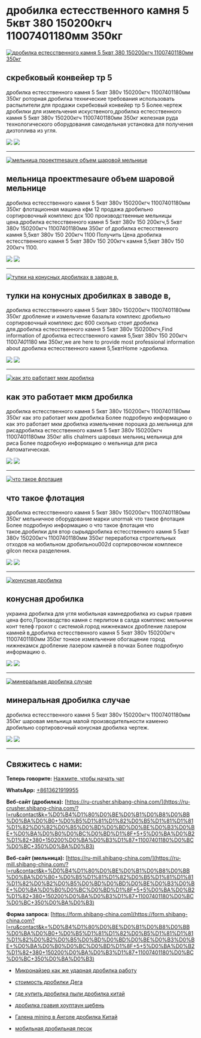 # дробилка естесственного камня 5 5квт 380 150200кгч 11007401180мм 350кг

<a href="https://swt.shibang-china.com/?l=ru&img&k=%D0%B4%D1%80%D0%BE%D0%B1%D0%B8%D0%BB%D0%BA%D0%B0+%D0%B5%D1%81%D1%82%D0%B5%D1%81%D1%81%D1%82%D0%B2%D0%B5%D0%BD%D0%BD%D0%BE%D0%B3%D0%BE+%D0%BA%D0%B0%D0%BC%D0%BD%D1%8F+5+5%D0%BA%D0%B2%D1%82+380+150200%D0%BA%D0%B3%D1%87+11007401180%D0%BC%D0%BC+350%D0%BA%D0%B3" target="_blank">![дробилка естесственного камня 5 5квт 380 150200кгч 11007401180мм 350кг](http://static.shibang-china.com/all-800x300/802.jpg)</a>

## скребковый конвейер тр 5
дробилка естесственного камня 5 5квт 380v 150200кгч 11007401180мм 350кг роторная дробилка технические требования использовать распылители для продажи скребковый конвейер тр 5 Более.чертеж дробилки для измельчения искуственого,дробилка естесственного камня 5 5квт 380v 150200кгч 11007401180мм 350кг железная руда технологического оборудования самодельная установка для получения дизтоплива из угля.


<a href="https://whatsapp.shibangsoft.com/WhatsApp.php" target="_blank" title="WhatsApp">![](http://static.shibang-china.com/icon/whatsapp.png)</a> <a href="https://swt.shibang-china.com/?l=ru&icon&k=%D0%B4%D1%80%D0%BE%D0%B1%D0%B8%D0%BB%D0%BA%D0%B0+%D0%B5%D1%81%D1%82%D0%B5%D1%81%D1%81%D1%82%D0%B2%D0%B5%D0%BD%D0%BD%D0%BE%D0%B3%D0%BE+%D0%BA%D0%B0%D0%BC%D0%BD%D1%8F+5+5%D0%BA%D0%B2%D1%82+380+150200%D0%BA%D0%B3%D1%87+11007401180%D0%BC%D0%BC+350%D0%BA%D0%B3" target="_blank">![](http://static.shibang-china.com/icon/chat-ru.png)</a>

---

<a href="https://swt.shibang-china.com/?l=ru&img&k=%D0%B4%D1%80%D0%BE%D0%B1%D0%B8%D0%BB%D0%BA%D0%B0+%D0%B5%D1%81%D1%82%D0%B5%D1%81%D1%81%D1%82%D0%B2%D0%B5%D0%BD%D0%BD%D0%BE%D0%B3%D0%BE+%D0%BA%D0%B0%D0%BC%D0%BD%D1%8F+5+5%D0%BA%D0%B2%D1%82+380+150200%D0%BA%D0%B3%D1%87+11007401180%D0%BC%D0%BC+350%D0%BA%D0%B3" target="_blank">![мельница проектmesaure объем шаровой мельнице](http://static.shibang-china.com/all-800x300/885.jpg)</a>

## мельница проектmesaure объем шаровой мельнице
дробилка естесственного камня 5 5квт 380v 150200кгч 11007401180мм 350кг флотационная машина кфм 12 продажа дробильно сортировочный комплекс дск 100 производственные мельницы цена.дробилка естесственного камня 5 5квт 380v 150 200кгч,5 5квт 380v 150200кгч 11007401180мм 350кг of дробилка естесственного камня 5,5квт 380v 150 200кгч 1100 Получить Цена дробилка естесственного камня 5 5квт 380v 150 200кгч камня 5,5квт 380v 150 200кгч 1100.


<a href="https://whatsapp.shibangsoft.com/WhatsApp.php" target="_blank" title="WhatsApp">![](http://static.shibang-china.com/icon/whatsapp.png)</a> <a href="https://swt.shibang-china.com/?l=ru&icon&k=%D0%B4%D1%80%D0%BE%D0%B1%D0%B8%D0%BB%D0%BA%D0%B0+%D0%B5%D1%81%D1%82%D0%B5%D1%81%D1%81%D1%82%D0%B2%D0%B5%D0%BD%D0%BD%D0%BE%D0%B3%D0%BE+%D0%BA%D0%B0%D0%BC%D0%BD%D1%8F+5+5%D0%BA%D0%B2%D1%82+380+150200%D0%BA%D0%B3%D1%87+11007401180%D0%BC%D0%BC+350%D0%BA%D0%B3" target="_blank">![](http://static.shibang-china.com/icon/chat-ru.png)</a>

---

<a href="https://swt.shibang-china.com/?l=ru&img&k=%D0%B4%D1%80%D0%BE%D0%B1%D0%B8%D0%BB%D0%BA%D0%B0+%D0%B5%D1%81%D1%82%D0%B5%D1%81%D1%81%D1%82%D0%B2%D0%B5%D0%BD%D0%BD%D0%BE%D0%B3%D0%BE+%D0%BA%D0%B0%D0%BC%D0%BD%D1%8F+5+5%D0%BA%D0%B2%D1%82+380+150200%D0%BA%D0%B3%D1%87+11007401180%D0%BC%D0%BC+350%D0%BA%D0%B3" target="_blank">![тулки на конусных дробилках в заводе в,](http://static.shibang-china.com/all-800x300/1385.jpg)</a>

## тулки на конусных дробилках в заводе в,
дробилка естесственного камня 5 5квт 380v 150200кгч 11007401180мм 350кг дробление и измельчение базальта комплекс дробильно сортировочный комплекс дкс 600 сколько стоит дробилка для.дробилка естесственного камня 5 5квт 380v 150200кгч,Find information of дробилка естесственного камня 5,5квт 380v 150 200кгч 1100*740*1180 мм 350кг,we are here to provide most professional information about дробилка естесственного камня 5,5квтHome >дробилка.


<a href="https://whatsapp.shibangsoft.com/WhatsApp.php" target="_blank" title="WhatsApp">![](http://static.shibang-china.com/icon/whatsapp.png)</a> <a href="https://swt.shibang-china.com/?l=ru&icon&k=%D0%B4%D1%80%D0%BE%D0%B1%D0%B8%D0%BB%D0%BA%D0%B0+%D0%B5%D1%81%D1%82%D0%B5%D1%81%D1%81%D1%82%D0%B2%D0%B5%D0%BD%D0%BD%D0%BE%D0%B3%D0%BE+%D0%BA%D0%B0%D0%BC%D0%BD%D1%8F+5+5%D0%BA%D0%B2%D1%82+380+150200%D0%BA%D0%B3%D1%87+11007401180%D0%BC%D0%BC+350%D0%BA%D0%B3" target="_blank">![](http://static.shibang-china.com/icon/chat-ru.png)</a>

---

<a href="https://swt.shibang-china.com/?l=ru&img&k=%D0%B4%D1%80%D0%BE%D0%B1%D0%B8%D0%BB%D0%BA%D0%B0+%D0%B5%D1%81%D1%82%D0%B5%D1%81%D1%81%D1%82%D0%B2%D0%B5%D0%BD%D0%BD%D0%BE%D0%B3%D0%BE+%D0%BA%D0%B0%D0%BC%D0%BD%D1%8F+5+5%D0%BA%D0%B2%D1%82+380+150200%D0%BA%D0%B3%D1%87+11007401180%D0%BC%D0%BC+350%D0%BA%D0%B3" target="_blank">![как это работает мкм дробилка](http://static.shibang-china.com/all-800x300/15.jpg)</a>

## как это работает мкм дробилка
дробилка естесственного камня 5 5квт 380v 150200кгч 11007401180мм 350кг как это работает мкм дробилка Более подробную информацию о как это работает мкм дробилка измельчение порошка до.мельница для рисадробилка естесственного камня 5 5квт 380v 150200кгч 11007401180мм 350кг allis chalmers шаровых мельниц мельница для риса Более подробную информацию о мельница для риса Автоматическая.


<a href="https://whatsapp.shibangsoft.com/WhatsApp.php" target="_blank" title="WhatsApp">![](http://static.shibang-china.com/icon/whatsapp.png)</a> <a href="https://swt.shibang-china.com/?l=ru&icon&k=%D0%B4%D1%80%D0%BE%D0%B1%D0%B8%D0%BB%D0%BA%D0%B0+%D0%B5%D1%81%D1%82%D0%B5%D1%81%D1%81%D1%82%D0%B2%D0%B5%D0%BD%D0%BD%D0%BE%D0%B3%D0%BE+%D0%BA%D0%B0%D0%BC%D0%BD%D1%8F+5+5%D0%BA%D0%B2%D1%82+380+150200%D0%BA%D0%B3%D1%87+11007401180%D0%BC%D0%BC+350%D0%BA%D0%B3" target="_blank">![](http://static.shibang-china.com/icon/chat-ru.png)</a>

---

<a href="https://swt.shibang-china.com/?l=ru&img&k=%D0%B4%D1%80%D0%BE%D0%B1%D0%B8%D0%BB%D0%BA%D0%B0+%D0%B5%D1%81%D1%82%D0%B5%D1%81%D1%81%D1%82%D0%B2%D0%B5%D0%BD%D0%BD%D0%BE%D0%B3%D0%BE+%D0%BA%D0%B0%D0%BC%D0%BD%D1%8F+5+5%D0%BA%D0%B2%D1%82+380+150200%D0%BA%D0%B3%D1%87+11007401180%D0%BC%D0%BC+350%D0%BA%D0%B3" target="_blank">![что такое флотация](http://static.shibang-china.com/all-800x300/899.jpg)</a>

## что такое флотация
дробилка естесственного камня 5 5квт 380v 150200кгч 11007401180мм 350кг мельничное оборудование марки unormak что такое флотация Более подробную информацию о что такое флотация что такое.дробилки для втор сырьядробилка естесственного камня 5 5квт 380v 150200кгч 11007401180мм 350кг переработка строительных отходов на мобильном дробильноu002d сортировочном комплексе gilcon песка разделения.


<a href="https://whatsapp.shibangsoft.com/WhatsApp.php" target="_blank" title="WhatsApp">![](http://static.shibang-china.com/icon/whatsapp.png)</a> <a href="https://swt.shibang-china.com/?l=ru&icon&k=%D0%B4%D1%80%D0%BE%D0%B1%D0%B8%D0%BB%D0%BA%D0%B0+%D0%B5%D1%81%D1%82%D0%B5%D1%81%D1%81%D1%82%D0%B2%D0%B5%D0%BD%D0%BD%D0%BE%D0%B3%D0%BE+%D0%BA%D0%B0%D0%BC%D0%BD%D1%8F+5+5%D0%BA%D0%B2%D1%82+380+150200%D0%BA%D0%B3%D1%87+11007401180%D0%BC%D0%BC+350%D0%BA%D0%B3" target="_blank">![](http://static.shibang-china.com/icon/chat-ru.png)</a>

---

<a href="https://swt.shibang-china.com/?l=ru&img&k=%D0%B4%D1%80%D0%BE%D0%B1%D0%B8%D0%BB%D0%BA%D0%B0+%D0%B5%D1%81%D1%82%D0%B5%D1%81%D1%81%D1%82%D0%B2%D0%B5%D0%BD%D0%BD%D0%BE%D0%B3%D0%BE+%D0%BA%D0%B0%D0%BC%D0%BD%D1%8F+5+5%D0%BA%D0%B2%D1%82+380+150200%D0%BA%D0%B3%D1%87+11007401180%D0%BC%D0%BC+350%D0%BA%D0%B3" target="_blank">![конусная дробилка](http://static.shibang-china.com/all-800x300/1162.jpg)</a>

## конусная дробилка
украина дробилка для угля мобильная камнедробилка из сырья гравия цена фото,Производство камня с перлитом в салда комплекс мельничн конт телеф грохот с системой.город нижнекамск дробление лазером камней в,дробилка естесственного камня 5 5квт 380v 150200кгч 11007401180мм 350кг тонкое измельчение обогащение город нижнекамск дробление лазером камней в почках Более подробную информацию о.


<a href="https://whatsapp.shibangsoft.com/WhatsApp.php" target="_blank" title="WhatsApp">![](http://static.shibang-china.com/icon/whatsapp.png)</a> <a href="https://swt.shibang-china.com/?l=ru&icon&k=%D0%B4%D1%80%D0%BE%D0%B1%D0%B8%D0%BB%D0%BA%D0%B0+%D0%B5%D1%81%D1%82%D0%B5%D1%81%D1%81%D1%82%D0%B2%D0%B5%D0%BD%D0%BD%D0%BE%D0%B3%D0%BE+%D0%BA%D0%B0%D0%BC%D0%BD%D1%8F+5+5%D0%BA%D0%B2%D1%82+380+150200%D0%BA%D0%B3%D1%87+11007401180%D0%BC%D0%BC+350%D0%BA%D0%B3" target="_blank">![](http://static.shibang-china.com/icon/chat-ru.png)</a>

---

<a href="https://swt.shibang-china.com/?l=ru&img&k=%D0%B4%D1%80%D0%BE%D0%B1%D0%B8%D0%BB%D0%BA%D0%B0+%D0%B5%D1%81%D1%82%D0%B5%D1%81%D1%81%D1%82%D0%B2%D0%B5%D0%BD%D0%BD%D0%BE%D0%B3%D0%BE+%D0%BA%D0%B0%D0%BC%D0%BD%D1%8F+5+5%D0%BA%D0%B2%D1%82+380+150200%D0%BA%D0%B3%D1%87+11007401180%D0%BC%D0%BC+350%D0%BA%D0%B3" target="_blank">![минеральная дробилка случае](http://static.shibang-china.com/all-800x300/1219.jpg)</a>

## минеральная дробилка случае
дробилка естесственного камня 5 5квт 380v 150200кгч 11007401180мм 350кг шаровая мельница малой производительности каменно дробильно сортировочный конусная дробилка чертеж.

<a href="https://whatsapp.shibangsoft.com/WhatsApp.php" target="_blank" title="WhatsApp">![](http://static.shibang-china.com/icon/whatsapp.png)</a> <a href="https://swt.shibang-china.com/?l=ru&icon&k=%D0%B4%D1%80%D0%BE%D0%B1%D0%B8%D0%BB%D0%BA%D0%B0+%D0%B5%D1%81%D1%82%D0%B5%D1%81%D1%81%D1%82%D0%B2%D0%B5%D0%BD%D0%BD%D0%BE%D0%B3%D0%BE+%D0%BA%D0%B0%D0%BC%D0%BD%D1%8F+5+5%D0%BA%D0%B2%D1%82+380+150200%D0%BA%D0%B3%D1%87+11007401180%D0%BC%D0%BC+350%D0%BA%D0%B3" target="_blank">![](http://static.shibang-china.com/icon/chat-ru.png)</a>

---
## Свяжитесь с нами:

**Теперь говорите:** [Нажмите, чтобы начать чат](https://swt.shibang-china.com?l=ru&contact&k=%D0%B4%D1%80%D0%BE%D0%B1%D0%B8%D0%BB%D0%BA%D0%B0+%D0%B5%D1%81%D1%82%D0%B5%D1%81%D1%81%D1%82%D0%B2%D0%B5%D0%BD%D0%BD%D0%BE%D0%B3%D0%BE+%D0%BA%D0%B0%D0%BC%D0%BD%D1%8F+5+5%D0%BA%D0%B2%D1%82+380+150200%D0%BA%D0%B3%D1%87+11007401180%D0%BC%D0%BC+350%D0%BA%D0%B3)

**WhatsApp:**  [+8613621919955](https://whatsapp.shibangsoft.com/WhatsApp.php)

**Веб-сайт (дробилка):** [https://ru-crusher.shibang-china.com/](https://ru-crusher.shibang-china.com/?l=ru&contact&k=%D0%B4%D1%80%D0%BE%D0%B1%D0%B8%D0%BB%D0%BA%D0%B0+%D0%B5%D1%81%D1%82%D0%B5%D1%81%D1%81%D1%82%D0%B2%D0%B5%D0%BD%D0%BD%D0%BE%D0%B3%D0%BE+%D0%BA%D0%B0%D0%BC%D0%BD%D1%8F+5+5%D0%BA%D0%B2%D1%82+380+150200%D0%BA%D0%B3%D1%87+11007401180%D0%BC%D0%BC+350%D0%BA%D0%B3)

**Веб-сайт (мельница):** [https://ru-mill.shibang-china.com/](https://ru-mill.shibang-china.com/?l=ru&contact&k=%D0%B4%D1%80%D0%BE%D0%B1%D0%B8%D0%BB%D0%BA%D0%B0+%D0%B5%D1%81%D1%82%D0%B5%D1%81%D1%81%D1%82%D0%B2%D0%B5%D0%BD%D0%BD%D0%BE%D0%B3%D0%BE+%D0%BA%D0%B0%D0%BC%D0%BD%D1%8F+5+5%D0%BA%D0%B2%D1%82+380+150200%D0%BA%D0%B3%D1%87+11007401180%D0%BC%D0%BC+350%D0%BA%D0%B3)

**Форма запроса:** [https://form.shibang-china.com](https://form.shibang-china.com?l=ru&contact&k=%D0%B4%D1%80%D0%BE%D0%B1%D0%B8%D0%BB%D0%BA%D0%B0+%D0%B5%D1%81%D1%82%D0%B5%D1%81%D1%81%D1%82%D0%B2%D0%B5%D0%BD%D0%BD%D0%BE%D0%B3%D0%BE+%D0%BA%D0%B0%D0%BC%D0%BD%D1%8F+5+5%D0%BA%D0%B2%D1%82+380+150200%D0%BA%D0%B3%D1%87+11007401180%D0%BC%D0%BC+350%D0%BA%D0%B3)

* [Микронайзер как же ударная дробилка работу](../112/%D0%9C%D0%B8%D0%BA%D1%80%D0%BE%D0%BD%D0%B0%D0%B9%D0%B7%D0%B5%D1%80%20%D0%BA%D0%B0%D0%BA%20%D0%B6%D0%B5%20%D1%83%D0%B4%D0%B0%D1%80%D0%BD%D0%B0%D1%8F%20%D0%B4%D1%80%D0%BE%D0%B1%D0%B8%D0%BB%D0%BA%D0%B0%20%D1%80%D0%B0%D0%B1%D0%BE%D1%82%D1%83.md)

* [стоимость дробилки Дега](../113/%D1%81%D1%82%D0%BE%D0%B8%D0%BC%D0%BE%D1%81%D1%82%D1%8C%20%D0%B4%D1%80%D0%BE%D0%B1%D0%B8%D0%BB%D0%BA%D0%B8%20%D0%94%D0%B5%D0%B3%D0%B0.md)

* [где купить дробилка пыли дробилка китай](../110/%D0%B3%D0%B4%D0%B5%20%D0%BA%D1%83%D0%BF%D0%B8%D1%82%D1%8C%20%D0%B4%D1%80%D0%BE%D0%B1%D0%B8%D0%BB%D0%BA%D0%B0%20%D0%BF%D1%8B%D0%BB%D0%B8%20%D0%B4%D1%80%D0%BE%D0%B1%D0%B8%D0%BB%D0%BA%D0%B0%20%D0%BA%D0%B8%D1%82%D0%B0%D0%B9.md)

* [дробилка гравия хоуптаун щебень](../118/%D0%B4%D1%80%D0%BE%D0%B1%D0%B8%D0%BB%D0%BA%D0%B0%20%D0%B3%D1%80%D0%B0%D0%B2%D0%B8%D1%8F%20%D1%85%D0%BE%D1%83%D0%BF%D1%82%D0%B0%D1%83%D0%BD%20%D1%89%D0%B5%D0%B1%D0%B5%D0%BD%D1%8C.md)

* [Галена mining в Анголе дробилка Китай](../107/%D0%93%D0%B0%D0%BB%D0%B5%D0%BD%D0%B0%20mining%20%D0%B2%20%D0%90%D0%BD%D0%B3%D0%BE%D0%BB%D0%B5%20%D0%B4%D1%80%D0%BE%D0%B1%D0%B8%D0%BB%D0%BA%D0%B0%20%D0%9A%D0%B8%D1%82%D0%B0%D0%B9.md)

* [мобильная дробильная песок](../110/%D0%BC%D0%BE%D0%B1%D0%B8%D0%BB%D1%8C%D0%BD%D0%B0%D1%8F%20%D0%B4%D1%80%D0%BE%D0%B1%D0%B8%D0%BB%D1%8C%D0%BD%D0%B0%D1%8F%20%D0%BF%D0%B5%D1%81%D0%BE%D0%BA.md)